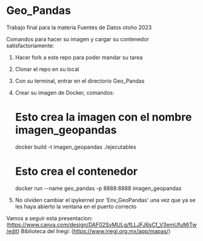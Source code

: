 # Geo_Pandas
Trabajo final para la materia Fuentes de Datos otoño 2023

Comandos para hacer su imagen y cargar su contenedor satisfactoriamente:

1. Hacer fork a este repo para poder mandar su tarea
2. Clonar el repo en su local
3. Con su terminal, entrar en el directorio Geo_Pandas
4. Crear su imagen de Docker, comandos:
    # Esto crea la imagen con el nombre imagen_geopandas
    docker build -t imagen_geopandas ./ejecutables
    # Esto crea el contenedor
    docker run --name geo_pandas -p 8888:8888 imagen_geopandas

5. No olviden cambiar el ipykernel por 'Env_GeoPandas' una vez que ya se les haya abierto la ventana en el puerto correcto


Vamos a seguir esta presentacion: (https://www.canva.com/design/DAF02SyMULg/fLLJFJ6sCf_V3emUfuMiTw/edit)
Biblioteca del Inegi: (https://www.inegi.org.mx/app/mapas/)
